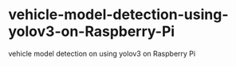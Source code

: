 # vehicle-model-detection-using-yolov3-on-Raspberry-Pi
vehicle model detection on using yolov3 on Raspberry Pi
